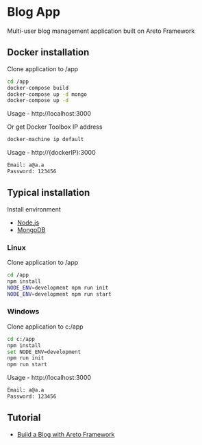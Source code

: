 # Blog App

Multi-user blog management application built on Areto Framework  

## Docker installation

Clone application to /app
```sh
cd /app
docker-compose build
docker-compose up -d mongo
docker-compose up -d
```
Usage - http://localhost:3000

Or get Docker Toolbox IP address
```sh
docker-machine ip default
```
Usage - http://{dockerIP}:3000
```sh
Email: a@a.a
Password: 123456
```

## Typical installation

Install environment
- [Node.js](https://nodejs.org)
- [MongoDB](https://www.mongodb.com/download-center/community)

### Linux
Clone application to /app
```sh
cd /app
npm install
NODE_ENV=development npm run init
NODE_ENV=development npm run start
```

### Windows
Clone application to c:/app
```sh
cd c:/app
npm install
set NODE_ENV=development
npm run init
npm run start
```

Usage - http://localhost:3000
```sh
Email: a@a.a
Password: 123456
```   

## Tutorial
- [Build a Blog with Areto Framework](http://nervebit.com/areto/blog/)